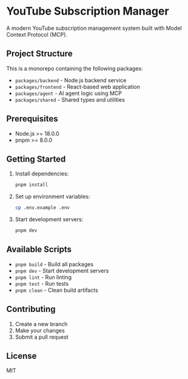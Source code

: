 # YouTube Subscription Manager

A modern YouTube subscription management system built with Model Context Protocol (MCP).

## Project Structure

This is a monorepo containing the following packages:

- `packages/backend` - Node.js backend service
- `packages/frontend` - React-based web application
- `packages/agent` - AI agent logic using MCP
- `packages/shared` - Shared types and utilities

## Prerequisites

- Node.js >= 18.0.0
- pnpm >= 8.0.0

## Getting Started

1. Install dependencies:
   ```bash
   pnpm install
   ```

2. Set up environment variables:
   ```bash
   cp .env.example .env
   ```

3. Start development servers:
   ```bash
   pnpm dev
   ```

## Available Scripts

- `pnpm build` - Build all packages
- `pnpm dev` - Start development servers
- `pnpm lint` - Run linting
- `pnpm test` - Run tests
- `pnpm clean` - Clean build artifacts

## Contributing

1. Create a new branch
2. Make your changes
3. Submit a pull request

## License

MIT 